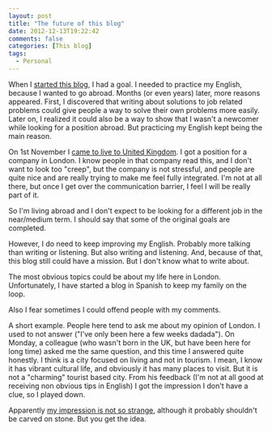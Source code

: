 ```yaml
---
layout: post
title: "The future of this blog"
date: 2012-12-13T19:22:42
comments: false
categories: [This blog]
tags:
  - Personal
---
```


When I [started this blog](http://gonfva.blogspot.co.uk/2008/11/what-is-this.html), I had a goal. I needed to practice my English, because I wanted to go abroad. Months (or even years) later, more reasons appeared. First, I discovered that writing about solutions to job related problems could give people a way to solve their own problems more easily. Later on, I realized it could also be a way to show that I wasn't a newcomer while looking for a position abroad. But practicing my English kept being the main reason.


On 1st November I [came to live to United Kingdom](http://gonfva.blogspot.co.uk/2012/10/relocating-to-london.html).&nbsp;I got a position for a company in London.&nbsp;I know people in that company read this, and I don't want to look too "creep", but the company is not stressful, and people are quite nice and are really trying to make me feel fully integrated. I'm not at all there, but once I get over the communication barrier, I feel I will be really part of it.


So I'm living abroad and I don't expect to be looking for a different job in the near/medium term.&nbsp;I should say that some of the original goals are completed.


However, I do need to keep improving my English. Probably more talking than writing or listening. But also writing and listening. And, because of that, this blog still could have a mission. But I don't know what to write about.


The most obvious topics could be about my life here in London. Unfortunately, I have started a blog in Spanish to keep my family on the loop.


Also I fear sometimes I could offend people with my comments.


A short example. People here tend to ask me about my opinion of London. I used to not answer ("I've only been here a few weeks dadada"). On Monday, a colleague (who wasn't born in the UK, but have been here for long time) asked me the same question, and this time I answered quite honestly. I think is a city focused on living and not in tourism. I mean, I know it has vibrant cultural life, and obviously it has many places to visit. But it is not a "charming" tourist based city. From his feedback (I'm not at all good at receiving non obvious tips in English) I got the impression I don't have a clue, so I played down.


Apparently [my impression is not so strange](http://www.belfasttelegraph.co.uk/breaking-news/offbeat/londons-not-smiles-better-survey-16249848.html), although it probably shouldn't be carved on stone. But you get the idea.




